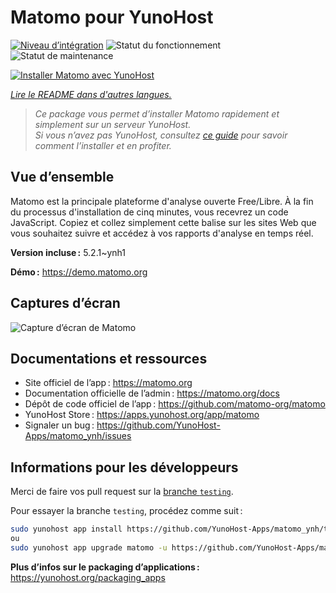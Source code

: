 <!--
Nota bene : ce README est automatiquement généré par <https://github.com/YunoHost/apps/tree/master/tools/readme_generator>
Il NE doit PAS être modifié à la main.
-->

# Matomo pour YunoHost

[![Niveau d’intégration](https://apps.yunohost.org/badge/integration/matomo)](https://ci-apps.yunohost.org/ci/apps/matomo/)
![Statut du fonctionnement](https://apps.yunohost.org/badge/state/matomo)
![Statut de maintenance](https://apps.yunohost.org/badge/maintained/matomo)

[![Installer Matomo avec YunoHost](https://install-app.yunohost.org/install-with-yunohost.svg)](https://install-app.yunohost.org/?app=matomo)

*[Lire le README dans d'autres langues.](./ALL_README.md)*

> *Ce package vous permet d’installer Matomo rapidement et simplement sur un serveur YunoHost.*  
> *Si vous n’avez pas YunoHost, consultez [ce guide](https://yunohost.org/install) pour savoir comment l’installer et en profiter.*

## Vue d’ensemble

Matomo est la principale plateforme d'analyse ouverte Free/Libre. À la fin du processus d'installation de cinq minutes, vous recevrez un code JavaScript. Copiez et collez simplement cette balise sur les sites Web que vous souhaitez suivre et accédez à vos rapports d'analyse en temps réel.


**Version incluse :** 5.2.1~ynh1

**Démo :** <https://demo.matomo.org>

## Captures d’écran

![Capture d’écran de Matomo](./doc/screenshots/screenshot.png)

## Documentations et ressources

- Site officiel de l’app : <https://matomo.org>
- Documentation officielle de l’admin : <https://matomo.org/docs>
- Dépôt de code officiel de l’app : <https://github.com/matomo-org/matomo>
- YunoHost Store : <https://apps.yunohost.org/app/matomo>
- Signaler un bug : <https://github.com/YunoHost-Apps/matomo_ynh/issues>

## Informations pour les développeurs

Merci de faire vos pull request sur la [branche `testing`](https://github.com/YunoHost-Apps/matomo_ynh/tree/testing).

Pour essayer la branche `testing`, procédez comme suit :

```bash
sudo yunohost app install https://github.com/YunoHost-Apps/matomo_ynh/tree/testing --debug
ou
sudo yunohost app upgrade matomo -u https://github.com/YunoHost-Apps/matomo_ynh/tree/testing --debug
```

**Plus d’infos sur le packaging d’applications :** <https://yunohost.org/packaging_apps>
